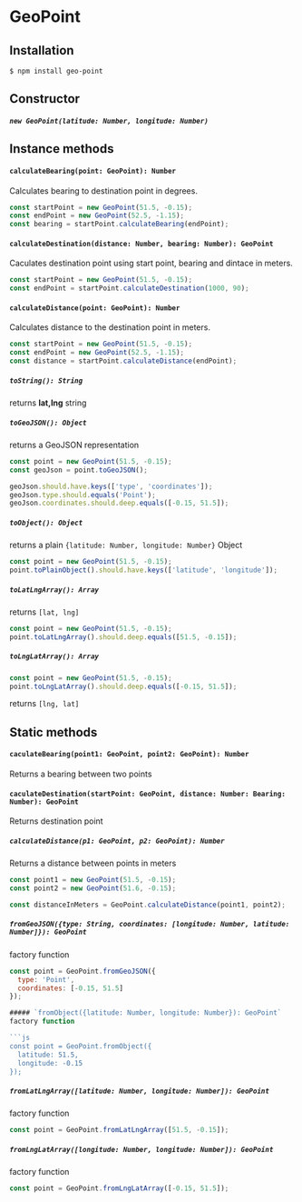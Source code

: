 # GeoPoint
## Installation
`$ npm install geo-point`

## Constructor
##### `new GeoPoint(latitude: Number, longitude: Number)`

## Instance methods

#### `calculateBearing(point: GeoPoint): Number`

Calculates bearing to destination point in degrees.

```js
const startPoint = new GeoPoint(51.5, -0.15);
const endPoint = new GeoPoint(52.5, -1.15);
const bearing = startPoint.calculateBearing(endPoint);
```

#### `calculateDestination(distance: Number, bearing: Number): GeoPoint`

Caculates destination point using start point, bearing and dintace in meters.

```js
const startPoint = new GeoPoint(51.5, -0.15);
const endPoint = startPoint.calculateDestination(1000, 90);
```

#### `calculateDistance(point: GeoPoint): Number`

Calculates distance to the destination point in meters.

```js
const startPoint = new GeoPoint(51.5, -0.15);
const endPoint = new GeoPoint(52.5, -1.15);
const distance = startPoint.calculateDistance(endPoint);

```

##### `toString(): String`
returns **lat,lng** string

##### `toGeoJSON(): Object`
returns a GeoJSON representation

```js
const point = new GeoPoint(51.5, -0.15);
const geoJson = point.toGeoJSON();

geoJson.should.have.keys(['type', 'coordinates']);
geoJson.type.should.equals('Point');
geoJson.coordinates.should.deep.equals([-0.15, 51.5]);
```

##### `toObject(): Object`
returns a plain `{latitude: Number, longitude: Number}` Object

```js
const point = new GeoPoint(51.5, -0.15);
point.toPlainObject().should.have.keys(['latitude', 'longitude']);
```

##### `toLatLngArray(): Array`
returns `[lat, lng]`

```js
const point = new GeoPoint(51.5, -0.15);
point.toLatLngArray().should.deep.equals([51.5, -0.15]);
```

##### `toLngLatArray(): Array`

```js
const point = new GeoPoint(51.5, -0.15);
point.toLngLatArray().should.deep.equals([-0.15, 51.5]);
```

returns `[lng, lat]`

## Static methods
#### `caculateBearing(point1: GeoPoint, point2: GeoPoint): Number`
Returns a bearing between two points

#### `caculateDestination(startPoint: GeoPoint, distance: Number: Bearing: Number): GeoPoint`
Returns destination point

##### `calculateDistance(p1: GeoPoint, p2: GeoPoint): Number`
Returns a distance between points in meters

```js
const point1 = new GeoPoint(51.5, -0.15);
const point2 = new GeoPoint(51.6, -0.15);

const distanceInMeters = GeoPoint.calculateDistance(point1, point2);
```

##### `fromGeoJSON({type: String, coordinates: [longitude: Number, latitude: Number]}): GeoPoint`
factory function

```js
const point = GeoPoint.fromGeoJSON({
  type: 'Point',
  coordinates: [-0.15, 51.5]
});

##### `fromObject({latitude: Number, longitude: Number}): GeoPoint`
factory function

```js
const point = GeoPoint.fromObject({
  latitude: 51.5,
  longitude: -0.15
});
```

##### `fromLatLngArray([latitude: Number, longitude: Number]): GeoPoint`
factory function

```js
const point = GeoPoint.fromLatLngArray([51.5, -0.15]);
```

##### `fromLngLatArray([longitude: Number, longitude: Number]): GeoPoint`
factory function

```js
const point = GeoPoint.fromLngLatArray([-0.15, 51.5]);
```